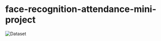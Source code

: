 # face-recognition-attendance-mini-project


![Dataset](https://user-images.githubusercontent.com/82393502/216366534-6598bf79-df82-46e8-a465-198f3415e28b.png)




























